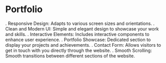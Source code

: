 # Portfolio
. Responsive Design: Adapts to various screen sizes and orientations.
. Clean and Modern UI: Simple and elegant design to showcase your work and skills.
. Interactive Elements: Includes interactive components to enhance user experience.
. Portfolio Showcase: Dedicated section to display your projects and achievements.
. Contact Form: Allows visitors to get in touch with you directly through the website.
. Smooth Scrolling: Smooth transitions between different sections of the website.
